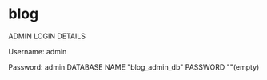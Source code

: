 # blog
ADMIN LOGIN DETAILS

Username: admin

Password: admin
DATABASE NAME "blog_admin_db" 
PASSWORD ""(empty)
